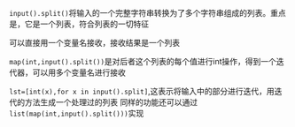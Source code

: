 `input().split()`将输入的一个完整字符串转换为了多个字符串组成的列表。重点是，它是一个列表，符合列表的一切特征

可以直接用一个变量名接收，接收结果是一个列表

`map(int,input().split())`是对后者这个列表的每个值进行int操作，得到一个迭代器，可以用多个变量名进行接收

`lst=[int(x),for x in input().split]`,这表示将输入中的部分进行迭代，用迭代的方法生成一个处理过的列表
同样的功能还可以通过
`list(map(int,input().split()))`实现
